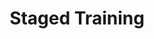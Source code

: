 ---
title: "Staged Training"

categories: ['']

tags: ['Staged', 'Training']

arabic: ['التدريب على مراحل']

publishers: ['معجم مصطلحات التعلم الآلي والتعلم العميق وعلم البيانات']

types: "word"

slug: ""
---